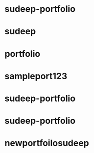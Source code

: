 # sudeep-portfolio
# sudeep
# portfolio
# sampleport123
# sudeep-portfolio
# sudeep-portfolio
# newportfoilosudeep
